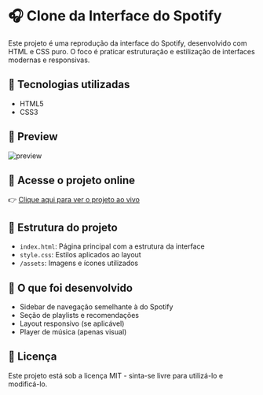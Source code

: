 # 🎧 Clone da Interface do Spotify

Este projeto é uma reprodução da interface do Spotify, desenvolvido com HTML e CSS puro. O foco é praticar estruturação e estilização de interfaces modernas e responsivas.

## 🚀 Tecnologias utilizadas

- HTML5
- CSS3

## 📸 Preview

![preview](https://drive.google.com/file/d/1VIHGDJ3drQY2z1JDmmFOtbffYf0ibz3a/view?usp=drivesdk)

## 🔗 Acesse o projeto online

👉 [Clique aqui para ver o projeto ao vivo](https://github.com/Karolinanjos/Projeto-Spotify.git)

## 📁 Estrutura do projeto

- `index.html`: Página principal com a estrutura da interface
- `style.css`: Estilos aplicados ao layout
- `/assets`: Imagens e ícones utilizados

## 🎨 O que foi desenvolvido

- Sidebar de navegação semelhante à do Spotify
- Seção de playlists e recomendações
- Layout responsivo (se aplicável)
- Player de música (apenas visual)

## 📄 Licença

Este projeto está sob a licença MIT - sinta-se livre para utilizá-lo e modificá-lo.
